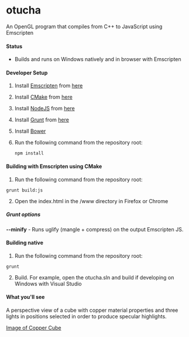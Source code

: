 # otucha
An OpenGL program that compiles from C++ to JavaScript using Emscripten

#### Status

- Builds and runs on Windows natively and in browser with Emscripten

#### Developer Setup
1. Install [Emscripten](http://kripken.github.io/emscripten-site/) from [here](http://kripken.github.io/emscripten-site/docs/getting_started/downloads.html)
2. Install [CMake](http://www.cmake.org/) from [here](http://www.cmake.org/files/v3.1/?C=M;O=D)
3. Install [NodeJS](http://nodejs.org/) from [here](http://nodejs.org/download/)
4. Install [Grunt](http://gruntjs.com/) from [here](http://gruntjs.com/getting-started)
5. Install [Bower](http://bower.io/)
6. Run the following command from the repository root:

   ```
   npm install
   ```

#### Building with Emscripten using CMake
1. Run the following command from the repository root:

  ```
  grunt build:js
  ```
2. Open the index.html in the /www directory in Firefox or Chrome

##### Grunt options
**--minify** - Runs uglify (mangle + compress) on the output Emscripten JS.

#### Building native
1. Run the following command from the repository root:

  ```
  grunt
  ```
2. Build. For example, open the otucha.sln and build if developing on Windows with Visual Studio

#### What you'll see

A perspective view of a cube with copper material properties and three lights in positions selected in order to produce specular highlights.

[Image of Copper Cube](https://onedrive.live.com/embed?cid=EB3994E07F023E78&resid=EB3994E07F023E78%2142597&authkey=AAuP3j8_a2lGV1A)
